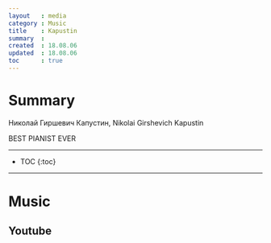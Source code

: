 ```yaml
---
layout   : media
category : Music
title    : Kapustin
summary  : 
created  : 18.08.06
updated  : 18.08.06
toc      : true
---
```


# Summary

Николай Гиршевич Капустин, Nikolai Girshevich Kapustin

BEST PIANIST EVER

* * *

* TOC
 {:toc}

* * *

# Music

## Youtube